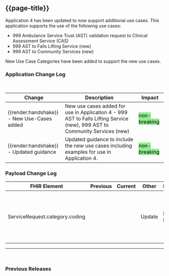
## {{page-title}}

Application 4 has been updated to now support additional use cases. This application supports the use of the following use cases:

* 999 Ambulance Service Trust (AST) validation request to Clinical Assessment Service (CAS)
* 999 AST to Falls Lifting Service (new)
* 999 AST to Community Services (new)


New Use Case Categories have been added to support the new use cases. 

### Application Change Log


<br>


| Change                                    | Description                                     | Impact                                                                  | 
|-------------------------------------------|-------------------------------------------------|-------------------------------------------------------------------------|
| <div class="imgHandshake">{{render:handshake}}</div> - New Use-Cases added   | New  use cases added for use in Application 4 - 999 AST to Falls Lifting Service (new), 999 AST to Community Services (new) |  <mark style="background-color: LightGreen">non-breaking</mark>  |
| <div class="imgHandshake">{{render:handshake}}</div> - Updated guidance  | Updated guidance to include the new use cases including examples for use in Application 4. |  <mark style="background-color: LightGreen">non-breaking</mark>  |

### Payload Change Log


| FHIR Element                                         | Previous | Current    | Other   | Referral/Booking | Rationale                                                                                       |  Impact  |
|------------------------------------------------------|----------|------------|---------|------------------|-------------------------------------------------------------------------------------------------|----------|
| ServiceRequest.category.coding  |          |            | Update        | Booking/Referral Request         |Updated guidance to reflect this additional value for use case categories    |   <mark style="background-color: Green">Addition</mark>  |   


<hr>
<br>

### Previous Releases